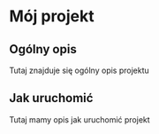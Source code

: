 # Mój projekt

## Ogólny opis

Tutaj znajduje się ogólny opis projektu

## Jak uruchomić

Tutaj mamy opis jak uruchomić projekt